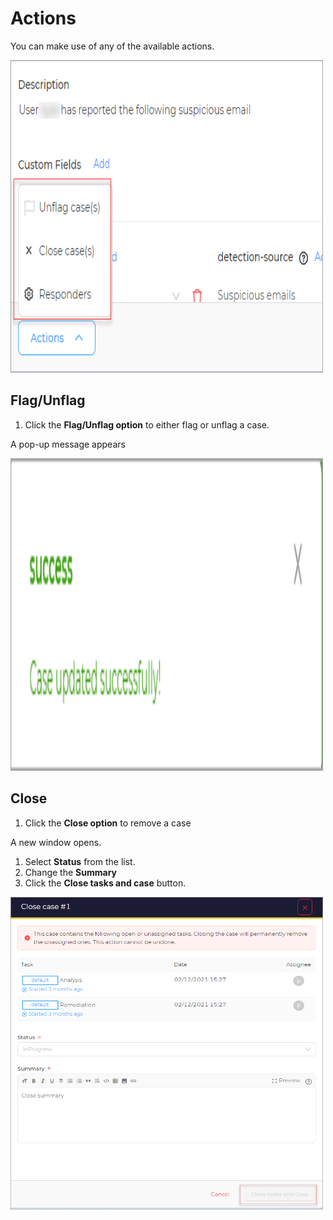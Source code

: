 # Actions 

You can make use of any of the available actions.

<img src="../../../images/user-guides/analyst-corner/cases-list/cases-list-actions.png" alt="start task" width="500" height="500"/>


## Flag/Unflag

1. Click the **Flag/Unflag option** to either flag or unflag a case. 

A pop-up message appears

<img src="../../../images/user-guides/analyst-corner/cases-list/case-flag-unflag-popup.png" alt="start task" width="500" height="500"/>


## Close

1. Click the **Close option** to remove a case

A new window opens.

1. Select **Status** from the list. 
1. Change the **Summary**
1. Click the **Close tasks and case** button.

<img src="../../../images/user-guides/analyst-corner/cases-list/actions-on-close-case.png" alt="change case status" width="500" height="500"/>






